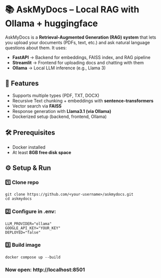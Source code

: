 # 📚 AskMyDocs – Local RAG with Ollama + huggingface

AskMyDocs is a **Retrieval-Augmented Generation (RAG) system** that lets you upload your documents (PDFs, text, etc.) and ask natural language questions about them. It uses:  
- **FastAPI** → Backend for embeddings, FAISS index, and RAG pipeline  
- **Streamlit** → Frontend for uploading docs and chatting with them  
- **Ollama** → Local LLM inference (e.g., Llama 3)  

## 🚀 Features
- Supports multiple types (PDF, TXT, DOCX)  
- Recursive Text chunking + embeddings with **sentence-transformers**  
- Vector search via **FAISS**  
- Response generation with **Llama3.1 (via Ollama)**  
- Dockerized setup (backend, frontend, Ollama)  

## 🛠️ Prerequisites
- Docker installed    
- At least **8GB free disk space** 

## ⚙️ Setup & Run  

### 1️⃣ Clone repo
```
git clone https://github.com/<your-username>/askmydocs.git
cd askmydocs
```
### 2️⃣ Configure in .env:
```
LLM_PROVIDER="ollama"
GOOGLE_API_KEY="YOUR_KEY"
DEPLOYED="false"
```
### 3️⃣ Build image
```
docker compose up --build
```

### Now open: http://localhost:8501
